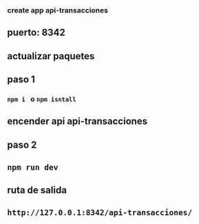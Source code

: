 ### create app api-transacciones

## puerto: 8342

## actualizar paquetes

## paso 1

### `npm i ` o `npm isntall`

## encender api api-transacciones

## paso 2

## `npm run dev`

## ruta de salida

## `http://127.0.0.1:8342/api-transacciones/`
